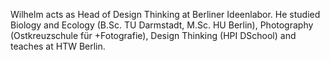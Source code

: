 Wilhelm acts as Head of Design Thinking at Berliner Ideenlabor. He studied Biology and Ecology (B.Sc. TU Darmstadt, M.Sc. HU Berlin), Photography (Ostkreuzschule für
+Fotografie), Design Thinking (HPI DSchool) and teaches at HTW Berlin.